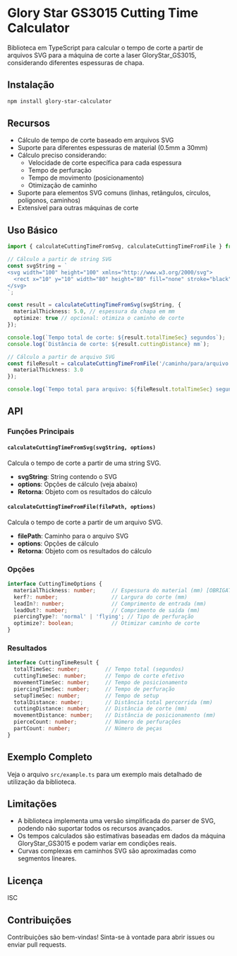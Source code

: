 # Glory Star GS3015 Cutting Time Calculator

Biblioteca em TypeScript para calcular o tempo de corte a partir de arquivos SVG para a máquina de corte a laser GloryStar_GS3015, considerando diferentes espessuras de chapa.

## Instalação

```bash
npm install glory-star-calculator
```

## Recursos

- Cálculo de tempo de corte baseado em arquivos SVG
- Suporte para diferentes espessuras de material (0.5mm a 30mm)
- Cálculo preciso considerando:
  - Velocidade de corte específica para cada espessura
  - Tempo de perfuração
  - Tempo de movimento (posicionamento)
  - Otimização de caminho
- Suporte para elementos SVG comuns (linhas, retângulos, círculos, polígonos, caminhos)
- Extensível para outras máquinas de corte

## Uso Básico

```typescript
import { calculateCuttingTimeFromSvg, calculateCuttingTimeFromFile } from 'glory-star-calculator';

// Cálculo a partir de string SVG
const svgString = `
<svg width="100" height="100" xmlns="http://www.w3.org/2000/svg">
  <rect x="10" y="10" width="80" height="80" fill="none" stroke="black" />
</svg>
`;

const result = calculateCuttingTimeFromSvg(svgString, {
  materialThickness: 5.0, // espessura da chapa em mm
  optimize: true // opcional: otimiza o caminho de corte
});

console.log(`Tempo total de corte: ${result.totalTimeSec} segundos`);
console.log(`Distância de corte: ${result.cuttingDistance} mm`);

// Cálculo a partir de arquivo SVG
const fileResult = calculateCuttingTimeFromFile('/caminho/para/arquivo.svg', {
  materialThickness: 3.0
});

console.log(`Tempo total para arquivo: ${fileResult.totalTimeSec} segundos`);
```

## API

### Funções Principais

#### `calculateCuttingTimeFromSvg(svgString, options)`

Calcula o tempo de corte a partir de uma string SVG.

- **svgString**: String contendo o SVG
- **options**: Opções de cálculo (veja abaixo)
- **Retorna**: Objeto com os resultados do cálculo

#### `calculateCuttingTimeFromFile(filePath, options)`

Calcula o tempo de corte a partir de um arquivo SVG.

- **filePath**: Caminho para o arquivo SVG
- **options**: Opções de cálculo
- **Retorna**: Objeto com os resultados do cálculo

### Opções

```typescript
interface CuttingTimeOptions {
  materialThickness: number;     // Espessura do material (mm) [OBRIGATÓRIO]
  kerf?: number;                 // Largura do corte (mm)
  leadIn?: number;               // Comprimento de entrada (mm)
  leadOut?: number;              // Comprimento de saída (mm)
  piercingType?: 'normal' | 'flying'; // Tipo de perfuração
  optimize?: boolean;            // Otimizar caminho de corte
}
```

### Resultados

```typescript
interface CuttingTimeResult {
  totalTimeSec: number;        // Tempo total (segundos)
  cuttingTimeSec: number;      // Tempo de corte efetivo
  movementTimeSec: number;     // Tempo de posicionamento
  piercingTimeSec: number;     // Tempo de perfuração
  setupTimeSec: number;        // Tempo de setup
  totalDistance: number;       // Distância total percorrida (mm)
  cuttingDistance: number;     // Distância de corte (mm)
  movementDistance: number;    // Distância de posicionamento (mm)
  pierceCount: number;         // Número de perfurações
  partCount: number;           // Número de peças
}
```

## Exemplo Completo

Veja o arquivo `src/example.ts` para um exemplo mais detalhado de utilização da biblioteca.

## Limitações

- A biblioteca implementa uma versão simplificada do parser de SVG, podendo não suportar todos os recursos avançados.
- Os tempos calculados são estimativas baseadas em dados da máquina GloryStar_GS3015 e podem variar em condições reais.
- Curvas complexas em caminhos SVG são aproximadas como segmentos lineares.

## Licença

ISC

## Contribuições

Contribuições são bem-vindas! Sinta-se à vontade para abrir issues ou enviar pull requests.
